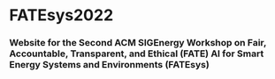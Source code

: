 # FATEsys2022

### Website for the Second ACM SIGEnergy Workshop on Fair, Accountable, Transparent, and Ethical (FATE) AI for Smart Energy Systems and Environments (FATEsys)
